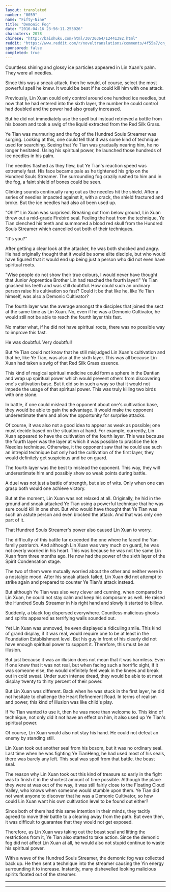 ```yaml
---
layout: translated
number: "0059"
name: "Fifty-Nine"
title: "Demonic Fog"
date: "2016-04-16 23:56:11.255026"
characters: 2078
chinese: "http://baishuku.com/html/30/30364/12441392.html"
reddit: "https://www.reddit.com/r/noveltranslations/comments/4f55a7/cn_tempered_immortal_chapter_0059/"
sponsored: false
completed: true
---
```


Countless shining and glossy ice particles appeared in Lin Xuan's palm. They were all needles.

Since this was a sneak attack, then he would, of course, select the most powerful spell he knew. It would be best if he could kill him with one attack.

Previously, Lin Xuan could only control around one hundred ice needles, but now that he had entered into the sixth layer, the number he could control had doubled and the power had also greatly increased.

But he did not immediately use the spell but instead retrieved a bottle from his bosom and took a swig of the liquid extracted from the Red Silk Grass.

Ye Tian was murmuring and the fog of the Hundred Souls Streamer was surging. Looking at this, one could tell that it was some kind of technique used for searching. Seeing that Ye Tian was gradually nearing him, he no longer hesitated. Using his spiritual power, he launched those hundreds of ice needles in his palm.

The needles flashed as they flew, but Ye Tian's reaction speed was extremely fast. His face became pale as he tightened his grip on the Hundred Souls Streamer. The surrounding fog crazily rushed to him and in the fog, a faint shield of bones could be seen.

Clinking sounds continually rang out as the needles hit the shield. After a series of needles impacted against it, with a crack, the shield fractured and broke. But the ice needles had also all been used up.

"Oh!?" Lin Xuan was surprised. Breaking out from below ground, Lin Xuan threw out a mid-grade Firebird seal. Feeling the heat from the technique, Ye Tian clenched his teeth and summoned a blood red skull from the Hundred Souls Streamer which cancelled out both of their techniques.

"It's you?"

After getting a clear look at the attacker, he was both shocked and angry. He had originally thought that it would be some elite disciple, but who would have figured that it would end up being just a person who did not even have spiritual roots.

"Wise people do not show their true colours, I would never have thought that Junior Apprentice Brother Lin had reached the fourth layer!" Ye Tian gnashed his teeth and was still doubtful. How could such an ordinary person raise his cultivation so fast? Could it be that like he, like Ye Tian himself, was also a Demonic Cultivator?

The fourth layer was the average amongst the disciples that joined the sect at the same time as Lin Xuan. No, even if he was a Demonic Cultivator, he would still not be able to reach the fourth layer this fast.

No matter what, if he did not have spiritual roots, there was no possible way to improve this fast.

He was doubtful. Very doubtful!

But Ye Tian could not know that he still misjudged Lin Xuan's cultivation and that he, like Ye Tian, was also at the sixth layer. This was all because Lin Xuan had taken a swig of that Red Silk Grass essence.

This kind of magical spiritual medicine could form a sphere in the Dantian and wrap up spiritual power which would prevent others from discovering one's cultivation base. But it did so in such a way so that it would not impede the usage of that spiritual power. This was truly killing two birds with one stone.

In battle, if one could mislead the opponent about one's cultivation base, they would be able to gain the advantage. It would make the opponent underestimate them and allow the opportunity for surprise attacks.

Of course, it was also not a good idea to appear as weak as possible; one must decide based on the situation at hand. For example, currently, Lin Xuan appeared to have the cultivation of the fourth layer. This was because the fourth layer was the layer at which it was possible to practice the Ice Needles technique. Otherwise, it the opponent saw that he could use such an intrepid technique but only had the cultivation of the first layer, they would definitely get suspicious and be on guard.

The fourth layer was the best to mislead the opponent. This way, they will underestimate him and possibly show so weak points during battle.

A duel was not just a battle of strength, but also of wits. Only when one can grasp both would one achieve victory.

But at the moment, Lin Xuan was not relaxed at all. Originally, he hid in the ground and sneak attacked Ye Tian using a powerful technique that he was sure could kill in one shot. But who would have thought that Ye Tian was such an astute person and even blocked the attack. And that was only one part of it.

That Hundred Souls Streamer's power also caused Lin Xuan to worry.

The difficulty of this battle far exceeded the one where he faced the Yan family patriarch. And although Lin Xuan was very much on guard, he was not overly worried in his heart. This was because he was not the same Lin Xuan from three months ago. He now had the power of the sixth layer of the Spirit Condensation stage.

The two of them were mutually worried about the other and neither were in a nostalgic mood. After his sneak attack failed, Lin Xuan did not attempt to strike again and prepared to counter Ye Tian's attack instead.

But although Ye Tian was also very clever and cunning, when compared to Lin Xuan, he could not stay calm and keep his composure as well. He raised the Hundred Souls Streamer in his right hand and slowly it started to billow.

Suddenly, a black fog dispersed everywhere. Countless malicious ghosts and spirits appeared as terrifying wails sounded out.

Yet Lin Xuan was unmoved, he even displayed a ridiculing smile. This kind of grand display, if it was real, would require one to be at least in the Foundation Establishment level. But his guy in front of his clearly did not have enough spiritual power to support it. Therefore, this must be an illusion.

But just because it was an illusion does not mean that it was harmless. Even if one knew that it was not real, but when facing such a horrific sight, if it was someone else, the would definitely feel weak in the knees and break out in cold sweat. Under such intense dread, they would be able to at most display twenty to thirty percent of their power.

But Lin Xuan was different. Back when he was stuck in the first layer, he did not hesitate to challenge the Heart Refinement Road. In terms of realism and power, this kind of illusion was like child's play.

If Ye Tian wanted to use it, then he was more than welcome to. This kind of technique, not only did it not have an effect on him, it also used up Ye Tian's spiritual power.

Of course, Lin Xuan would also not stay his hand. He could not defeat an enemy by standing still.

Lin Xuan took out another seal from his bosom, but it was no ordinary seal. Last time when he was fighting Ye TianHeng, he had used most of his seals, there was barely any left. This seal was spoil from that battle. the beast seal.

The reason why Lin Xuan took out this kind of treasure so early in the fight was to finish it in the shortest amount of time possible. Although the place they were at was out of the way, it was still fairly close to the Floating Cloud Valley, who knows when someone would stumble upon them. Ye Tian did not want anyone to discover that he was a Demonic Cultivator, so how could Lin Xuan want his own cultivation level to be found out either?

Since both of them had this same intention in their minds, they tacitly agreed to move their battle to a clearing away from the path. But even then, it was difficult to guarantee that they would not get exposed.

Therefore, as Lin Xuan was taking out the beast seal and lifting the restrictions from it, Ye Tian also started to take action. Since the demonic fog did not affect Lin Xuan at all, he would also not stupid continue to waste his spiritual power.

With a wave of the Hundred Souls Streamer, the demonic fog was collected back up. He then sent a technique into the streamer causing the Yin energy surrounding it to increase. Instantly, many dishevelled looking malicious spirits floated out of the streamer.

- - -
- - -

[^1]:

